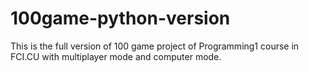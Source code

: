 # 100game-python-version
This is the full version of 100 game project of Programming1 course in FCI.CU with multiplayer mode and computer mode.
